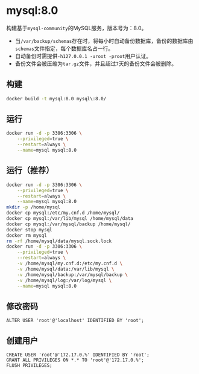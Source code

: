 # mysql:8.0

构建基于`mysql-community`的MySQL服务，版本号为：8.0。
- 当`/var/backup/schemas`存在时，将每小时自动备份数据库，备份的数据库由`schemas`文件指定，每个数据库名占一行。
- 自动备份时需提供`-h127.0.0.1 -uroot -proot`用户认证。
- 备份文件会被压缩为`tar.gz`文件，并且超过`7`天的备份文件会被删除。

## 构建
```bash
docker build -t mysql:8.0 mysql\:8.0/
```

## 运行
```bash
docker run -d -p 3306:3306 \
    --privileged=true \
    --restart=always \
    --name=mysql mysql:8.0
```

## 运行（推荐）
```bash
docker run -d -p 3306:3306 \
    --privileged=true \
    --restart=always \
    --name=mysql mysql:8.0
mkdir -p /home/mysql
docker cp mysql:/etc/my.cnf.d /home/mysql/
docker cp mysql:/var/lib/mysql /home/mysql/data
docker cp mysql:/var/mysql/backup /home/mysql/
docker stop mysql
docker rm mysql
rm -rf /home/mysql/data/mysql.sock.lock
docker run -d -p 3306:3306 \
    --privileged=true \
    --restart=always \
    -v /home/mysql/my.cnf.d:/etc/my.cnf.d \
    -v /home/mysql/data:/var/lib/mysql \
    -v /home/mysql/backup:/var/mysql/backup \
    -v /home/mysql/log:/var/log/mysql \
    --name=mysql mysql:8.0
```

## 修改密码
```
ALTER USER 'root'@'localhost' IDENTIFIED BY 'root';
```

## 创建用户
```
CREATE USER 'root'@'172.17.0.%' IDENTIFIED BY 'root';
GRANT ALL PRIVILEGES ON *.* TO 'root'@'172.17.0.%';
FLUSH PRIVILEGES;
```